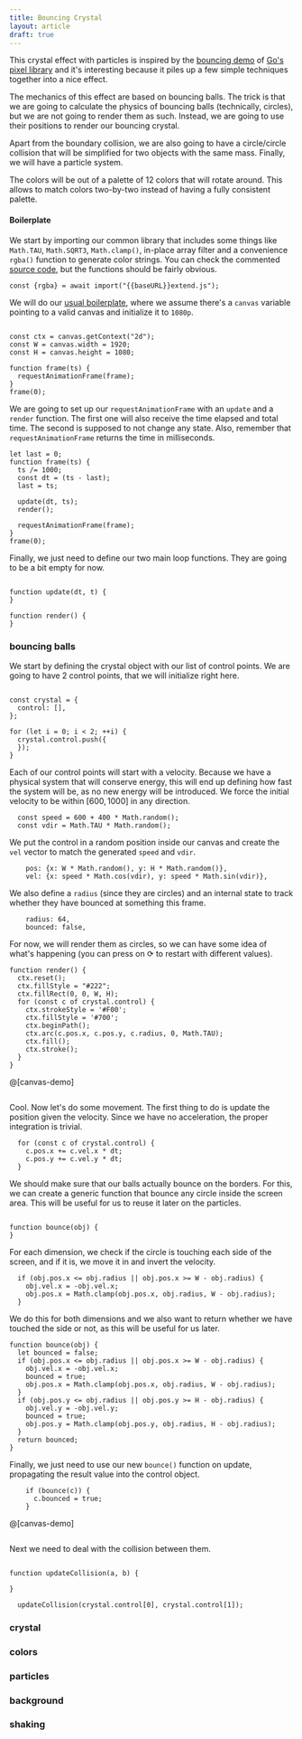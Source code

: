 ```yaml
---
title: Bouncing Crystal
layout: article
draft: true
---
```


This crystal effect with particles is inspired by the
[bouncing demo](https://github.com/faiface/pixel-examples/tree/master/community/bouncing)
of [Go's pixel library](https://github.com/faiface/pixel) and it's interesting
because it piles up a few simple techniques together into a nice effect.

The mechanics of this effect are based on bouncing balls. The trick is that we
are going to calculate the physics of bouncing balls (technically, circles),
but we are not going to render them as such. Instead, we are going to use their
positions to render our bouncing crystal.

Apart from the boundary collision, we are also going to have a circle/circle
collision that will be simplified for two objects with the same mass. Finally,
we will have a particle system.

The colors will be out of a palette of 12 colors that will rotate around. This
allows to match colors two-by-two instead of having a fully consistent
palette.


#### Boilerplate

We start by importing our common library that includes some things like
`Math.TAU`, `Math.SQRT3`, `Math.clamp()`, in-place array filter and a
convenience `rgba()` function to generate color strings. You can check the
commented
[source code](https://github.com/fserb/bkc/blob/master/pages/extend.js), but
the functions should be fairly obvious.

```op:,spawn:2
const {rgba} = await import("{{baseURL}}extend.js");
```

We will do our [usual boilerplate](fire), where we assume there's a `canvas`
variable pointing to a valid canvas and initialize it to `1080p`.

```op:+,label:raf+1

const ctx = canvas.getContext("2d");
const W = canvas.width = 1920;
const H = canvas.height = 1080;

function frame(ts) {
  requestAnimationFrame(frame);
}
frame(0);
```

We are going to set up our `requestAnimationFrame` with an `update` and a
`render` function. The first one will also receive the time elapsed and total
time. The second is supposed to not change any state. Also, remember that
`requestAnimationFrame` returns the time in milliseconds.

```op:raf+4:4
let last = 0;
function frame(ts) {
  ts /= 1000;
  const dt = (ts - last);
  last = ts;

  update(dt, ts);
  render();

  requestAnimationFrame(frame);
}
frame(0);
```

Finally, we just need to define our two main loop functions. They are going to
be a bit empty for now.

```op:raf+3,label:update+1+2:render+4+2

function update(dt, t) {
}

function render() {
}
```

### bouncing balls

We start by defining the crystal object with our list of control points. We are
going to have 2 control points, that we will initialize right here.

```op:raf+3,label:crystal+1,lens:this

const crystal = {
  control: [],
};

for (let i = 0; i < 2; ++i) {
  crystal.control.push({
  });
}
```

Each of our control points will start with a velocity. Because we have a
physical system that will conserve energy, this will end up defining how fast
the system will be, as no new energy will be introduced. We force the initial
velocity to be within $[600,1000]$ in any direction.

```op:crystal+5
  const speed = 600 + 400 * Math.random();
  const vdir = Math.TAU * Math.random();
```
We put the control in a random position inside our canvas and create the `vel`
vector to match the generated `speed` and `vdir`.

```op:crystal+8
    pos: {x: W * Math.random(), y: H * Math.random()},
    vel: {x: speed * Math.cos(vdir), y: speed * Math.sin(vdir)},
```

We also define a `radius` (since they are circles) and an internal state to
track whether they have bounced at something this frame.

```op:crystal+10
    radius: 64,
    bounced: false,
```

For now, we will render them as circles, so we can have some idea of what's
happening (you can press on ⟳ to restart with different values).

```op:render:,lens:crystal+render
function render() {
  ctx.reset();
  ctx.fillStyle = "#222";
  ctx.fillRect(0, 0, W, H);
  for (const c of crystal.control) {
    ctx.strokeStyle = '#F00';
    ctx.fillStyle = '#700';
    ctx.beginPath();
    ctx.arc(c.pos.x, c.pos.y, c.radius, 0, Math.TAU);
    ctx.fill();
    ctx.stroke();
  }
}
```

@[canvas-demo]
```op:+,lens:crystal+render
```

Cool. Now let's do some movement. The first thing to do is update the position
given the velocity. Since we have no acceleration, the proper integration is
trivial.

```op:update+1,lens:update
  for (const c of crystal.control) {
    c.pos.x += c.vel.x * dt;
    c.pos.y += c.vel.y * dt;
  }
```

We should make sure that our balls actually bounce on the borders. For this, we
can create a generic function that bounce any circle inside the screen area.
This will be useful for us to reuse it later on the particles.

```op:update-1,label:bounce+1,lens:bounce+update

function bounce(obj) {
}
```

For each dimension, we check if the circle is touching each side of the screen,
and if it is, we move it in and invert the velocity.

```op:bounce+1,lens:bounce+update
  if (obj.pos.x <= obj.radius || obj.pos.x >= W - obj.radius) {
    obj.vel.x = -obj.vel.x;
    obj.pos.x = Math.clamp(obj.pos.x, obj.radius, W - obj.radius);
  }
```

We do this for both dimensions and we also want to return whether we have
touched the side or not, as this will be useful for us later.

```op:bounce:
function bounce(obj) {
  let bounced = false;
  if (obj.pos.x <= obj.radius || obj.pos.x >= W - obj.radius) {
    obj.vel.x = -obj.vel.x;
    bounced = true;
    obj.pos.x = Math.clamp(obj.pos.x, obj.radius, W - obj.radius);
  }
  if (obj.pos.y <= obj.radius || obj.pos.y >= H - obj.radius) {
    obj.vel.y = -obj.vel.y;
    bounced = true;
    obj.pos.y = Math.clamp(obj.pos.y, obj.radius, H - obj.radius);
  }
  return bounced;
}
```

Finally, we just need to use our new `bounce()` function on update, propagating
the result value into the control object.

```op:update+4,lens:bounce+update
    if (bounce(c)) {
      c.bounced = true;
    }
```

@[canvas-demo]
```op:+
```

Next we need to deal with the collision between them.

```op:update-1

function updateCollision(a, b) {

}
```
```op:update+8
  updateCollision(crystal.control[0], crystal.control[1]);
```


### crystal

### colors

### particles

### background

### shaking


